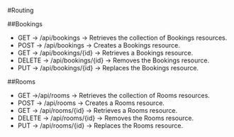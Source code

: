 #Routing

##Bookings

* GET -> /api/bookings -> Retrieves the collection of Bookings resources.
* POST -> /api/bookings -> Creates a Bookings resource.
* GET -> /api/bookings/{id} -> Retrieves a Bookings resource.
* DELETE -> /api/bookings/{id} -> Removes the Bookings resource.
* PUT -> /api/bookings/{id} -> Replaces the Bookings resource.

##Rooms

* GET ->/api/rooms -> Retrieves the collection of Rooms resources.
* POST -> /api/rooms -> Creates a Rooms resource.
* GET -> /api/rooms/{id} -> Retrieves a Rooms resource.
* DELETE -> /api/rooms/{id} -> Removes the Rooms resource.
* PUT -> /api/rooms/{id} -> Replaces the Rooms resource.